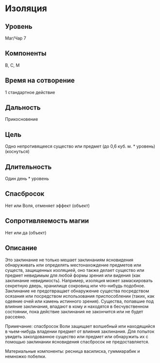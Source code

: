 # Изоляция

## Уровень
Маг/Чар 7
## Компоненты
В, С, М
## Время на сотворение
1 стандартное действие
## Дальность
Прикосновение
## Цель
Одно непротивящееся существо или предмет (до 0,6 куб. м. * уровень) (коснуться)
## Длительность
Один день * уровень
## Спасбросок
Нет или Воля, отменяет эффект (объект)
## Сопротивляемость магии
Нет или да (объект)
## Описание
Это заклинание не только мешает заклинаниям ясновидения обнаруживать или определять местонахождение предметов или существ, защищенных изоляцией, оно также делает существо или предмет невидимым для любой формы зрения или видения (как заклинание невидимость). Например, изоляция может замаскировать секретную дверь, хранилище сокровищ или что-нибудь подобное. Заклинание не предотвращает обнаружение существа посредством осязания или посредством использования приспособлении (таких, как одеяние очей или камень истинного зрения). Существа, попавшие под влияние заклинания, впадают в кому и находятся в бесчувственном состоянии, пока действие заклинания не закончится или не будет рассеяно.

Примечание: спасбросок Воли защищает волшебный или находящийся в чьем-нибудь владении предмет от влияния заклинания. Для попыток увидеть заколдованное существо или предмет или обнаружить их с помощью заклинании ясновидения спасбросок не предоставляется.

Материальные компоненты: ресница василиска, гуммиарабик и немножко побелки.